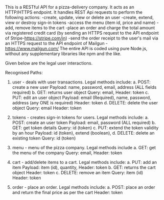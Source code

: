 This is a RESTful API for a pizza-delivery company. It acts as an HTTP/HTTPS endpoint. It handles REST Api requests to perform the following actions:
-create, update, view or delete an user
-create, extend, view or destroy sign-in tokens
-access the menu (item id, price and name)
-add, remove items to the cart
-place an order and charge the total amount via registered credit card (by sending an HTTPS request to the API endpoint of Stripe-https://stripe.com/in)
-send the order receipt to the user's mail via an HTTPS request to the API endpoint of Mailgun - https://www.mailgun.com/
The entire API is coded using pure Node.js, without any supplementary libraries like npm and the like.

Given below are the legal user interactions.

Recognised Paths:

1. user - deals with user transactions. Legal methods include:
    a. POST: create a new user 
        Payload: name, password, email, address (ALL fields required) 
    b. GET: returns user object
        Query: email,
        Header: token
    c. PUT: edit an user object 
        Payload: email (Required), name, password, address (any ONE is required)
        Header: token
    d. DELETE: delete the user object
        Query: email
        Header: token

2. tokens - creates sign-in tokens for users. Legal methods include:
    a. POST: create an user token
        Payload: email, password (ALL required)
    b. GET: get token details
        Query: id (token)
    c. PUT: extend the token validity by an hour
        Payload: id (token), extend (boolean),
    d. DELETE: delete an existing token
        Query: id (token)

3. menu - menu of the pizza company. Legal methods include
    a. GET: get the menu of the company
        Query: email,
        Header: token

4. cart - add/delete items to a cart. Legal methods include:
    a. PUT: add an item
        Payload: item (id), quantity,
        Header: token
    b. GET: returns the cart object
        Header: token
    c. DELETE: remove an item
        Query: item (id)
        Header: token

5. order - place an order. Legal methods include:
    a. POST: place an order and return the final price as per the cart
        Header: token
